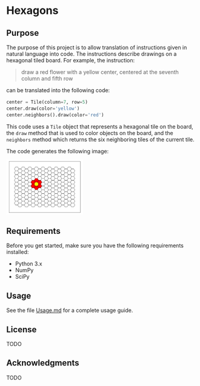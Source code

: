 # Hexagons

## Purpose
The purpose of this project is to allow translation of instructions given in natural language into code. The instructions describe drawings on a hexagonal tiled board. For example, the instruction:

>draw a red flower with a yellow center, centered at the seventh column and fifth row

can be translated into the following code: 
```python
center = Tile(column=7, row=5)
center.draw(color='yellow')
center.neighbors().draw(color='red')
```
This code uses a `Tile` object that represents a hexagonal tile on the board, the `draw` method that is used to color objects on the board, and the `neighbors` method which returns the six neighboring tiles of the current tile.

The code generates the following image:

<img src="docs/board_examples/red_flower_yellow_center.png" alt="red flower with yellow center" width="40%" height="40%">

## Requirements

Before you get started, make sure you have the following requirements installed:

- Python 3.x
- NumPy
- SciPy

## Usage
See the file [Usage.md](docs/Usage.md) for a complete usage guide.

## License
TODO

## Acknowledgments
TODO
